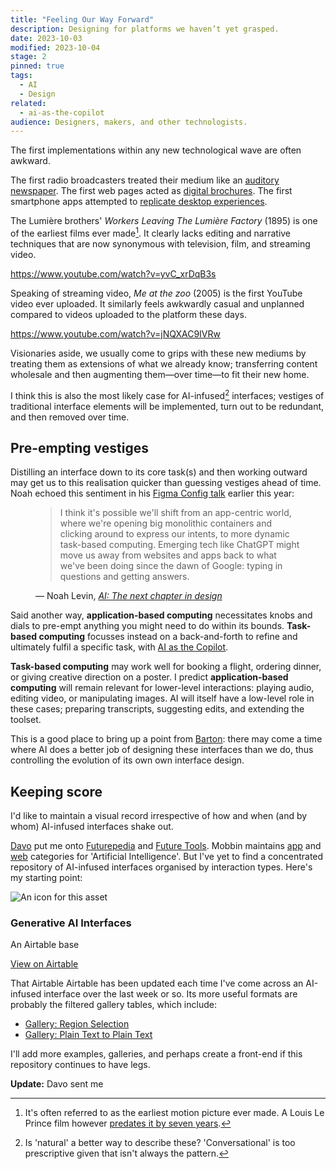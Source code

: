 ```yaml
---
title: "Feeling Our Way Forward"
description: Designing for platforms we haven’t yet grasped.
date: 2023-10-03
modified: 2023-10-04
stage: 2
pinned: true
tags:
  - AI
  - Design
related:
  - ai-as-the-copilot
audience: Designers, makers, and other technologists.
---
```


The first implementations within any new technological wave are often awkward.

The first radio broadcasters treated their medium like an [auditory newspaper](https://dl.nfsa.gov.au/module/1656/).
The first web pages acted as [digital brochures](https://www.webdesignmuseum.org/early-websites/pathfinder-1994).
The first smartphone apps attempted to [replicate desktop experiences](https://mobiforge.com/timeline/windows-phone-history).

The Lumière brothers' _Workers Leaving The Lumière Factory_ (1895) is one of the earliest films ever made[^1]. It clearly lacks editing and narrative techniques that are now synonymous with television, film, and streaming video.

https://www.youtube.com/watch?v=yvC_xrDqB3s

Speaking of streaming video, _Me at the zoo_ (2005) is the first YouTube video ever uploaded. It similarly feels awkwardly casual and unplanned compared to videos uploaded to the platform these days.

https://www.youtube.com/watch?v=jNQXAC9IVRw

Visionaries aside, we usually come to grips with these new mediums by treating them as extensions of what we already know; transferring content wholesale and then augmenting them—over time—to fit their new home.

I think this is also the most likely case for AI-infused[^2] interfaces;
vestiges of traditional interface elements will be implemented, turn out to be redundant, and then removed over time.

## Pre-empting vestiges

Distilling an interface down to its core task(s) and then working outward may get us to this realisation quicker than guessing vestiges ahead of time. Noah echoed this sentiment in his [Figma Config talk](https://www.figma.com/blog/ai-the-next-chapter-in-design/) earlier this year:

<figure class="quote">
  <blockquote>
    <p>I think it's possible we'll shift from an app-centric world, where we're opening big monolithic containers and clicking around to express our intents, to more dynamic task-based computing. Emerging tech like ChatGPT might move us away from websites and apps back to what we've been doing since the dawn of Google: typing in questions and getting answers.</p>
  </blockquote>
  <figcaption>&mdash; Noah Levin, <cite><a href="https://youtu.be/bslH4Mv1ZHA?si=Q9uzVfRuwkmAYBri&t=310" target="_blank">AI: The next chapter in design</a></cite></figcaption>
</figure>

Said another way, **application-based computing** necessitates knobs and dials to pre-empt anything you might need to do within its bounds.
**Task-based computing** focusses instead on a back-and-forth to refine and ultimately fulfil a specific task, with [AI as the Copilot](ai-as-the-copilot).

**Task-based computing** may work well for booking a flight, ordering dinner, or giving creative direction on a poster. I predict **application-based computing** will remain relevant for lower-level interactions: playing audio, editing video, or manipulating images.
AI will itself have a low-level role in these cases; preparing transcripts, suggesting edits, and extending the toolset.

This is a good place to bring up a point from [Barton](https://www.threads.net/@bartonsmith/post/CxfmInrr3dp): there may come a time where AI does a better job of designing these interfaces than we do, thus controlling the evolution of its own own interface design.

## Keeping score

I'd like to maintain a visual record irrespective of how and when (and by whom) AI-infused interfaces shake out.

[Davo](https://www.threads.net/@pixelbeat/post/Cxyt9RSRVDC) put me onto [Futurepedia](https://www.futurepedia.io) and [Future Tools](https://www.futuretools.io).
Mobbin maintains [app](https://mobbin.com/search/ios/apps?filter=appCategories.Artificial+Intelligence) and [web](https://mobbin.com/search/web/apps?filter=appCategories.Artificial+Intelligence) categories for 'Artificial Intelligence'.
But I've yet to find a concentrated repository of AI-infused interfaces organised by interaction types. Here's my starting point:

<div class="asset">
  <img src="/assets/images/outbound-assets/airtable.png" alt="An icon for this asset">
  <div>
    <h3>Generative AI Interfaces</h3>
    <p>An Airtable base</p>
  </div>
  <a href="https://airtable.com/appsh9UrplQtzOEt7/shrtS2GPhEvRCLyoZ" target="_blank" class="outbound">View on Airtable</a>
</div>

That Airtable Airtable has been updated each time I've come across an AI-infused interface over the last week or so. Its more useful formats are probably the filtered gallery tables, which include:

- [Gallery: Region Selection](https://airtable.com/appsh9UrplQtzOEt7/shrttUnFReK7wB8tk)
- [Gallery: Plain Text to Plain Text](https://airtable.com/appsh9UrplQtzOEt7/shrPOPMvnT4JRNyun)

I'll add more examples, galleries, and perhaps create a front-end if this repository continues to have legs.

**Update:** Davo sent me

[^1]: It's often referred to as the earliest motion picture ever made. A Louis Le Prince film however [predates it by seven years](https://www.acmi.net.au/works/5476--workers-leaving-the-lumiere-factory/).
[^2]: Is 'natural' a better way to describe these? 'Conversational' is too prescriptive given that isn't always the pattern.
